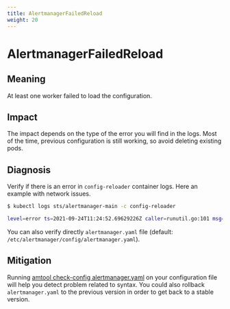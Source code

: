 ```yaml
---
title: AlertmanagerFailedReload
weight: 20
---
```


# AlertmanagerFailedReload

## Meaning

At least one worker failed to load the configuration.

## Impact

The impact depends on the type of the error you will find in the logs.
Most of the time, previous configuration is still working, so avoid deleting existing pods.  

## Diagnosis

Verify if there is an error in `config-reloader` container logs.
Here an example with network issues.

```bash
$ kubectl logs sts/alertmanager-main -c config-reloader

level=error ts=2021-09-24T11:24:52.69629226Z caller=runutil.go:101 msg="function failed. Retrying in next tick" err="trigger reload: reload request failed: Post \"http://localhost:9093/alertmanager/-/reload\": dial tcp [::1]:9093: connect: connection refused"
```

You can also verify directly `alertmanager.yaml` file (default: `/etc/alertmanager/config/alertmanager.yaml`).

## Mitigation

Running [amtool check-config alertmanager.yaml](https://github.com/prometheus/alertmanager#amtool) on your configuration file will help you detect problem related to syntax.
You could also rollback `alertmanager.yaml` to the previous version in order to get back to a stable version. 
